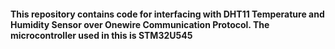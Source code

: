 #### This repository contains code for interfacing with DHT11 Temperature and Humidity Sensor over Onewire Communication Protocol. The microcontroller used in this is STM32U545
